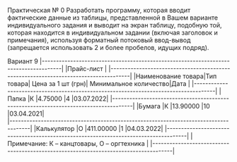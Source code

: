 Практическая № 0
Разработать программу, которая вводит фактические данные из таблицы, представленной в Вашем варианте индивидуального задания и выводит на экран таблицу, подобную той, которая находится в индивидуальном задании (включая заголовок и примечания), используя форматный потоковый ввод-вывод (запрещается использовать 2 и более пробелов, идущих подряд).

Вариант 9
|-------------------------------------------------------------------------------------|
|Прайс-лист																																						|
|-------------------------------------------------------------------------------------|
|Наименование товара|Тип товара|	Цена за 1 шт (грн)|	Минимальное количество|Дата     |
|-------------------------------------------------------------------------------------|
|Папка              |К         |4.75000            |4                      |03.07.2022| 
|-------------------------------------------------------------------------------------|
|Бумага             |К         |13.90000      		 |10            				 |03.04.2021|			 
|-------------------------------------------------------------------------------------|
|Калькулятор        |О         |411.00000          |1                      |04.03.2022| 
|-------------------------------------------------------------------------------------|
|Примечание: К – канцтовары, О – оргтехника                                           |
|-------------------------------------------------------------------------------------|

